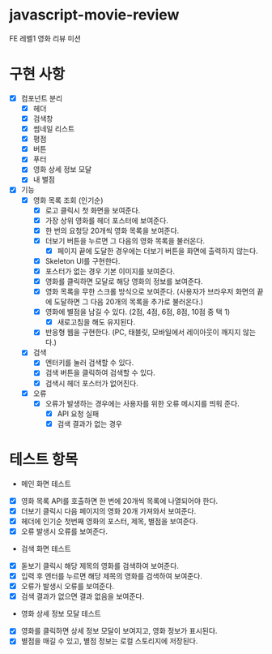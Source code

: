 # javascript-movie-review

FE 레벨1 영화 리뷰 미션

# 구현 사항

- [x] 컴포넌트 분리
  - [x] 헤더
  - [x] 검색창
  - [x] 썸네일 리스트
  - [x] 평점
  - [x] 버튼
  - [x] 푸터
  - [x] 영화 상세 정보 모달
  - [x] 내 별점
- [x] 기능
  - [x] 영화 목록 조회 (인기순)
    - [x] 로고 클릭시 첫 화면을 보여준다.
    - [x] 가장 상위 영화를 헤더 포스터에 보여준다.
    - [x] 한 번의 요청당 20개씩 영화 목록을 보여준다.
    - [x] 더보기 버튼을 누르면 그 다음의 영화 목록을 불러온다.
      - [x] 페이지 끝에 도달한 경우에는 더보기 버튼을 화면에 출력하지 않는다.
    - [x] Skeleton UI를 구현한다.
    - [x] 포스터가 없는 경우 기본 이미지를 보여준다.
    - [x] 영화를 클릭하면 모달로 해당 영화의 정보를 보여준다.
    - [x] 영화 목록을 무한 스크롤 방식으로 보여준다. (사용자가 브라우저 화면의 끝에 도달하면 그 다음 20개의 목록을 추가로 불러온다.)
    - [x] 영화에 별점을 남길 수 있다. (2점, 4점, 6점, 8점, 10점 중 택 1)
      - [x] 새로고침을 해도 유지된다.
    - [x] 반응형 웹을 구현한다. (PC, 태블릿, 모바일에서 레이아웃이 깨지지 않는다.)
  - [x] 검색
    - [x] 엔터키를 눌러 검색할 수 있다.
    - [x] 검색 버튼을 클릭하여 검색할 수 있다.
    - [x] 검색시 헤더 포스터가 없어진다.
  - [x] 오류
    - [x] 오류가 발생하는 경우에는 사용자를 위한 오류 메시지를 띄워 준다.
      - [x] API 요청 실패
      - [x] 검색 결과가 없는 경우

# 테스트 항목

- 메인 화면 테스트
- [x] 영화 목록 API를 호출하면 한 번에 20개씩 목록에 나열되어야 한다.
- [x] 더보기 클릭시 다음 페이지의 영화 20개 가져와서 보여준다.
- [x] 헤더에 인기순 첫번째 영화의 포스터, 제목, 별점을 보여준다.
- [x] 오류 발생시 오류를 보여준다.

- 검색 화면 테스트
- [x] 돋보기 클릭시 해당 제목의 영화를 검색하여 보여준다.
- [x] 입력 후 엔터를 누르면 해당 제목의 영화를 검색하여 보여준다.
- [x] 오류가 발생시 오류를 보여준다.
- [x] 검색 결과가 없으면 결과 없음을 보여준다.

- 영화 상세 정보 모달 테스트
- [x] 영화를 클릭하면 상세 정보 모달이 보여지고, 영화 정보가 표시된다.
- [x] 별점을 매길 수 있고, 별점 정보는 로컬 스토리지에 저장된다.